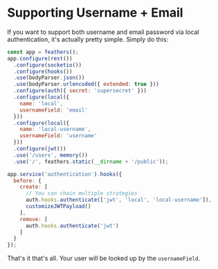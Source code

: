 # Supporting Username + Email

If you want to support both username and email password via local authentication, it's actually pretty simple. Simply do this:

```js
const app = feathers();
app.configure(rest())
  .configure(socketio())
  .configure(hooks())
  .use(bodyParser.json())
  .use(bodyParser.urlencoded({ extended: true }))
  .configure(auth({ secret: 'supersecret' }))
  .configure(local({
    name: 'local',
    usernameField: 'email'
  }))
  .configure(local({
    name: 'local-username',
    usernameField: 'username'
  }))
  .configure(jwt())
  .use('/users', memory())
  .use('/', feathers.static(__dirname + '/public'));

app.service('authentication').hooks({
  before: {
    create: [
      // You can chain multiple strategies
      auth.hooks.authenticate(['jwt', 'local', 'local-username']),
      customizeJWTPayload()
    ],
    remove: [
      auth.hooks.authenticate('jwt')
    ]
  }
});
```

That's it that's all. Your user will be looked up by the `usernameField`.